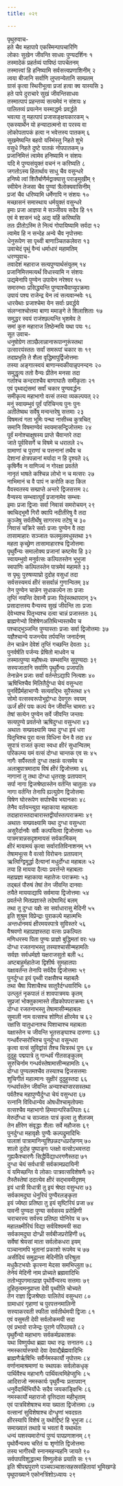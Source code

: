 ```yaml
---
title: ०२९

---
```

पृथुरुवाच-  
हते चैव महापापे एकस्मिन्पापचारिणि  
लोकाः सुखेन जीवन्ति साधवः पुण्यदर्शिनः १  
तस्मादेकं प्रहर्तव्यं पापिष्ठं पापचेतनम्  
तस्मात्त्वां हि हनिष्यामि सर्वसत्त्वप्रणाशिनीम् २  
त्वया बीजानि सर्वाणि लुप्तान्येतानि साम्प्रतम्  
ग्रासं कृत्वा स्थिरीभूत्वा प्रजां हत्वा क्व यास्यसि ३  
हते पापे दुराचारे सुखं जीवन्तिसाधवः  
तस्मात्पापं प्रहन्तव्यं सत्यमेवं न संशयः ४  
पालितव्यं प्रयत्नेन यस्माद्धर्मः प्रवर्द्धते  
भवत्या तु महत्पापं प्रजासङ्क्षयकारकम् ५  
एकस्यार्थेन यो हन्यादात्मनो वा परस्य वा  
लोकोपतापकं हत्वा न भवेत्तस्य पातकम् ६  
सुखमेष्यन्ति बहवो यस्मिंस्तु निहते शुभे  
वसुधे निहते दुष्टे पातकं नोपपातकम् ७  
प्रजानिमित्तं त्वामेव हनिष्यामि न संशयः  
यदि मे पुण्यसंयुक्तं वचनं न करिष्यति ८  
जगतोऽस्य हितार्थाय साधु चैव वसुन्धरे  
हनिष्ये त्वां शितैर्बाणैर्मद्वाक्यात्तु पराङ्मुखीम् ९  
स्वीयेन तेजसा चैव पुण्यां त्रैलोक्यवासिनीम्  
प्रजां चैव धरिष्यामि धर्मेणापि न संशयः १०  
मच्छासनं समास्थाय धर्मयुक्तं वसुन्धरे  
इमाः प्रजा आज्ञया मे सञ्जीवय सदैव हि ११  
एवं मे शासनं भद्रे अद्य यर्हि करिष्यसि  
ततः प्रीतोऽस्मि ते नित्यं गोपायिष्यामि सर्वदा १२  
त्वामेव हि न सन्देह अन्ये चैव नृपोत्तमाः  
धेनुरूपेण सा पृथ्वी बाणाञ्चितकलेवरा १३  
उवाचेदं पृथुं वैन्यं धर्माधारं महामतिम्  
धरण्युवाच-  
तवादेशं महाराज सत्यपुण्यार्थसंयुतम् १४  
प्रजानिमित्तमत्यर्थं विधास्यामि न संशयः  
उद्यमेनापि पुण्येन उपायेन नरेश्वर १५  
समारम्भाः प्रसिद्ध्यन्ति पुण्याश्चैवाप्युपक्रमाः  
उपायं पश्य राजेन्द्र येन त्वं सत्यवान्भवेः १६  
धारयेथाः प्रजाश्चेमा येन सर्वाः प्रवर्द्धये  
संलग्नाश्चोत्तमा बाणा ममाङ्गे ते शिलाशिताः १७  
समुद्धर स्वयं राजंश्छल्यन्ति भृशमेव ते  
समां कुरु महाराज तिष्ठेन्मयि यथा पयः १८  
सूत उवाच-  
धनुषोग्रेण ताञ्छैलान्नानारूपान्गुरूंस्तथा  
उत्सारयंस्ततः सर्वां समरूपां चकार सः १९  
तदाप्रभृति ते शैला वृद्धिमापुर्द्विजोत्तमाः  
तस्या अङ्गात्स्वयं बाणान्स्वकीयान्नृपनन्दनः २०  
समुद्धृत्य ततो वैन्यः प्रीतेन मनसा तदा  
गर्ताश्च कन्दराश्चैव बाणाघातैः समीकृताः २१  
एवं पृथ्वद्यंसमां सर्वां चकार पुण्यवर्द्धनः  
समीकृत्य महाभागो वत्सं तस्या व्यकल्पयत् २२  
मनुं स्वायम्भुवं पूर्वं परिचिन्त्य पुनः पुनः  
अतीतेष्वथ सर्वेषु मन्वन्तरेषु सत्तमाः २३  
विषमत्वं गता भूमिः पन्था नासीच्च कुत्रचित्  
समानि विषमाण्येवं स्वयमासन्द्विजोत्तमाः २४  
पूर्वं मनोश्चाक्षुषस्य प्राप्ते चैवान्तरे तदा  
जाते पूर्वविसर्गे च विषमे च धरातले २५  
ग्रामाणां च पुराणां च पत्तनानां तथैव च  
देशानां क्षेत्रपन्नानां मर्यादा न हि दृश्यते २६  
कृषिर्नैव न वाणिज्यं न गोरक्षा प्रवर्तते  
नानृतं भाषते कश्चिन्न लोभो न च मत्सरः २७  
नाभिमानं च वै पापं न करोति कदा किल  
वैवस्वतस्य सम्प्राप्ते अन्तरे द्विजसत्तम २८  
वैन्यस्य सम्भवात्पूर्वं प्रजानामेव सम्भवः  
इमाः प्रजा द्विजाः सर्वा निवासं समरोचयन् २९  
क्वचिद्भूमौ गिरौ क्वापि नदीतीरेषु वै तदा  
कुञ्जेषु सर्वतीर्थेषु सागरस्य तटेषु च ३०  
निवासं चक्रिरे सर्वाः प्रजाः पुण्येन वै तदा  
तासामाहारः सञ्जातः फलमूलमधुस्तथा ३१  
महता कृच्छ्रेण तासामाहारश्च द्विजोत्तमाः  
पृथुर्वैन्यः समालोक्य प्रजानां कष्टमेव हि ३२  
स्वायम्भुवो मनुर्वत्सः कल्पितस्तेन भूभुजा  
स्वपाणिः कल्पितस्तेन पात्रमेवं महामते ३३  
स पृथुः पुरुषव्याघ्रो दुदोह वसुधां तदा  
सर्वसस्यमयं क्षीरं ससर्वान्नं गुणान्वितम् ३४  
तेन पुण्येन चान्नेन सुधाकल्पेन ताः प्रजाः  
तृप्तिं नयन्ति देवान्वै प्रजाः पितॄंस्तथापरान् ३५  
प्रसादात्तस्य वैन्यस्य सुखं जीवन्ति ताः प्रजाः  
देवेभ्यश्च पितृभ्यश्च दत्वा चान्नं प्रजास्ततः ३६  
ब्राह्मणेभ्यो विशेषेणअतिथिभ्यस्तथैव च  
पश्चाद्भुञ्जन्ति पुण्यास्ताः प्रजाः सर्वा द्विजोत्तमाः ३७  
यज्ञैश्चान्ये यजन्त्येव तर्पयन्ति जनार्दनम्  
तेन चान्नेन देवेशं तृप्तिं गच्छन्ति देवताः ३८  
पुनर्वर्षति पर्जन्यः प्रेषितो माधवेन च  
तस्मात्पुण्या महौषध्यः सम्भवन्ति सुपुण्यदाः ३९  
सस्यजातानि सर्वाणि पृथुर्वैन्यः प्रजापतिः  
तेनान्नेन प्रजाः सर्वा वर्तन्तेऽद्यापि नित्यशः ४०  
ऋषिभिश्चैव मिलितैर्दुग्धा चेयं वसुन्धरा  
पुनर्विप्रैर्महाभाग्यैः सत्यवद्भिः सुरैस्तथा ४१  
सोमो वत्सस्वरूपोभूद्दोग्धा देवगुरुः स्वयम्  
ऊर्जं क्षीरं पयः कल्पं येन जीवन्ति चामराः ४२  
तेषां सत्येन पुण्येन सर्वे जीवन्ति जन्तवः  
सत्यपुण्ये प्रवर्तन्ते ऋषिदुग्धा वसुन्धरा ४३  
अथातः सम्प्रवक्ष्यामि यथा दुग्धा इयं धरा  
पितृभिश्च पुरा वत्स विधिना येन वै तदा ४४  
सुपात्रं राजतं कृत्वा स्वधा क्षीरं सुधान्वितम्  
परिकल्प्य यमं वत्सं दोग्धा चान्तक एव सः ४५  
नागैः सर्पैस्ततो दुग्धा तक्षकं वत्समेव च  
अलाबुपात्रमादाय विषं क्षीरं द्विजोत्तमाः ४६  
नागानां तु तथा दोग्धा धृतराष्ट्रः प्रतापवान्  
सर्पा नागा द्विजश्रेष्ठास्तेन वर्तन्ति चातुलाः ४७  
नागा वर्तन्ति तेनापि ह्यत्युग्रेण द्विजोत्तमाः  
विषेण घोररूपेण सर्पाश्चैव भयानकाः ४८  
तेनैव वर्तयन्त्युग्रा महाकाया महाबलाः  
तदाहारास्तदाचारास्तद्वीर्यास्तत्पराक्रमाः ४९  
अथातः सम्प्रवक्ष्यामि यथा दुग्धा वसुन्धरा  
असुरैर्दानवैः सर्वैः कल्पयित्वा द्विजोत्तमाः ५०  
पात्रमत्रान्नसदृशमायसं सर्वकामिकम्  
क्षीरं मायामयं कृत्वा सर्वारातिविनाशनम् ५१  
तेषामभूत्स वै वत्सो विरोचनः प्रतापवान्  
ऋत्विग्द्विमूर्द्धा दैत्यानां मधुर्दोग्धा महाबलः ५२  
तया हि मायया दैत्याः प्रवर्त्तन्ते महाबलाः  
महाप्रज्ञा महाकाया महातेजः पराक्रमाः ५३  
तद्बलं पौरुषं तेषां तेन जीवन्ति दानवाः  
तयैते माययाद्यापि सर्वमाया द्विजोत्तमाः ५४  
प्रवर्तन्ते मितप्रज्ञास्ते तदेषामिदं बलम्  
तथा तु दुग्धा यक्षैः सा सर्वाधारासु मेदिनी ५५  
इति शुश्रुम विप्रेन्द्राः पुराकल्पे महात्मभिः  
अन्तर्धानमयं क्षीरमयस्पात्रे सुविस्तरे ५६  
वैश्रवणो महाप्राज्ञस्तदा वत्सः प्रकल्पितः  
मणिधरस्य पिता पुण्यः प्राज्ञो बुद्धिमतां वरः ५७  
दोग्धा रजतनाभस्तु तस्याश्चासीन्महामतिः  
सर्वज्ञः सर्वधर्मज्ञो यक्षराजसुतो बली ५८  
अष्टबाहुर्महातेजा द्विशीर्षः सुमहातपाः  
यक्षावर्तन्त तेनापि सर्वदैव द्विजोत्तमाः ५९  
पुनर्दुग्धा इयं पृथ्वी राक्षसैश्च महाबलैः  
तथा चैषा पिशाचैश्च सातुरैर्दग्धवारिभिः ६०  
उत्प्लुतं नृकपालं तं शावपात्रमयः कृतम्  
सुप्रजां भोक्तुकामास्ते तीव्रकोपपराक्रमाः ६१  
दोग्धा रजतनाभस्तु तेषामासीन्महाबलः  
सुमाली नाम वत्सश्च शोणितं क्षीरमेव च ६२  
रक्षांसि यातुधानाश्च पिशाचाश्च महाबलाः  
यक्षास्तेन च जीवन्ति भूतसङ्घाश्च दारुणाः ६३  
गन्धर्वैरप्सरोभिश्च पुनर्दुग्धा वसुन्धरा  
कृत्वा वत्सं सुविद्वांसं तैश्च चित्ररथं पुनः ६४  
दुदुहुः पद्मपात्रे तु गान्धर्वं गीतसङ्कुलम्  
सुरुचिर्नाम गन्धर्वस्तेषामासीन्महामतिः ६५  
दोग्धा पुण्यतमश्चैव तस्याश्च द्विजसत्तमाः  
शुचिगीतं महात्मानः सुक्षीरं दुदुहुस्तदा ६६  
गन्धर्वास्तेन जीवन्ति अन्याश्चाप्सरसस्तथा  
पर्वतैश्च महापुण्यैर्दुग्धा चेयं वसुन्धरा ६७  
रत्नानि विविधान्येव ओषधीश्चामृतोपमाः  
वत्सश्चैव महाभागो हिमवान्परिकल्पितः ६८  
मेरुर्दोग्धा च सञ्जातः पात्रं कृत्वा तु शैलजम्  
तेन क्षीरेण संवृद्धाः शैलाः सर्वे महौजसः ६९  
पुनर्दुग्धा महावृक्षैः पुण्यैः कल्पद्रुमादिभिः  
पालाशं पात्रामानिन्युश्छिन्नदग्धप्ररोहणम् ७०  
शालो दुदोह पुष्पाङ्गः प्लक्षो वत्सोऽभवत्तदा  
गुह्यकैश्चारणैः सिद्धैर्विद्याधरगणैस्तदा ७१  
दुग्धा चेयं सर्वधात्री सर्वकामप्रदायिनी  
यं यमिच्छन्ति ये लोकाः पात्रवत्सविशेषणैः ७२  
तैस्तैस्तेषां ददात्येव क्षीरं सद्भावमीदृशम्  
इयं धात्री विधात्री तु इयं श्रेष्ठा वसुन्धरा ७३  
सर्वकामदुघा धेनुरियं पुण्यैरलङ्कृता  
इयं ज्येष्ठा प्रतिष्ठा तु इयं सृष्टिरियं प्रजा ७४  
पावनी पुण्यदा पुण्या सर्वसस्य प्ररोहिणी  
चराचरस्य सर्वस्य प्रतिष्ठा योनिरेव च ७५  
महालक्ष्मीरियं विद्या सर्वविश्वमयी सदा  
सर्वकामदुघा दोग्ध्री सर्वबीजप्ररोहिणी ७६  
सर्वेषां श्रेयसां माता सर्वलोकधरा इयम्  
पञ्चानामपि भूतानां प्रकाशो रूपमेव च ७७  
असीदियं समुद्रान्ता मेदिनीति परिश्रुता  
मधुकैटभयोः कृत्स्ना मेदसा समभिप्लुता ७८  
तेनेयं मेदिनी नाम प्रोच्यते ब्रह्मवादिभिः  
ततोभ्युपगमात्प्राज्ञ पृथोर्वैन्यस्य सत्तमाः ७९  
दुहितृत्वमनुप्राप्ता देवी पृथ्वीति चोच्यते  
तेन राज्ञा द्विजश्रेष्ठाः पालितेयं वसुन्धरा ८०  
ग्रामाधारं गृहाणां च पुरपत्तनमालिनी  
सस्याकरवती स्फीता सर्वतीर्थमयी द्विजाः ८१  
एवं वसुमती देवी सर्वलोकमयी सदा  
एवं प्रभावो राजेन्द्रः पुराणे परिपठ्यते ८२  
पृथुर्वैन्यो महाभागः सर्वकर्मप्रकाशकः  
यथा विष्णुर्यथा ब्रह्मा यथा रुद्रः सनातनः ८३  
नमस्कार्यास्त्रयो देवा देवाद्यैर्ब्रह्मवादिभिः  
ब्राह्मणैर्ऋषिभिः सर्वैर्नमस्कार्यो नृपोत्तमः ८४  
वर्णानामाश्रमाणां यः स्थापकः सर्वलोकधृक्  
पार्थिवैश्च महाभागैः पार्थिवत्वमिहेप्सुभिः ८५  
आदिराजो नमस्कार्यः पृथुर्वैन्यः प्रतापवान्  
धनुर्वेदार्थिभिर्योधैः सदैव जयकाङ्क्षिभिः ८६  
नमस्कार्यो महाराजो वृत्तिदाता महीभृताम्  
एवं पात्रविशेषाश्च मया ख्याता द्विजोत्तमाः ८७  
वत्सानां सुविशेषाश्च दोग्धॄणां भवदग्रतः  
क्षीरस्यापि विशेषं तु यथोद्दिष्टं हि भूभुजा ८८  
समाख्यातं तथाग्रे च भवतां वै यथार्थतः  
धन्यं यशस्यमारोग्यं पुण्यं पापप्रणाशनम् ८९  
पृथोर्वैन्यस्य चरितं यः शृणोति द्विजोत्तमाः  
तस्य भागीरथी स्नानमहन्यहनि जायते ९०  
सर्वपापविशुद्धात्मा विष्णुलोकं प्रयाति सः ९१  
इति श्रीपद्मपुराणे पञ्चपञ्चाशत्सहस्रसंहितायां भूमिखण्डे  
पृथूपाख्याने एकोनत्रिंशोऽध्यायः २९